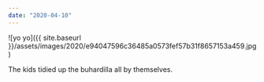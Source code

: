 ```yaml
---
date: "2020-04-10"
---
```


![yo yo]({{ site.baseurl }}/assets/images/2020/e94047596c36485a0573fef57b31f8657153a459.jpg)

The kids tidied up the buhardilla all by themselves.
